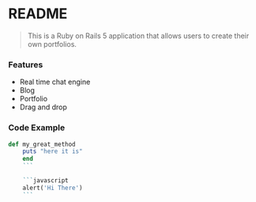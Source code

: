 # README

> This is a Ruby on Rails 5 application that allows users to create their own portfolios.

### Features

- Real time chat engine
- Blog
- Portfolio
- Drag and drop

### Code Example


```ruby
def my_great_method
	puts "here it is"
	end
	```

	```javascript
	alert('Hi There')
	``` 
